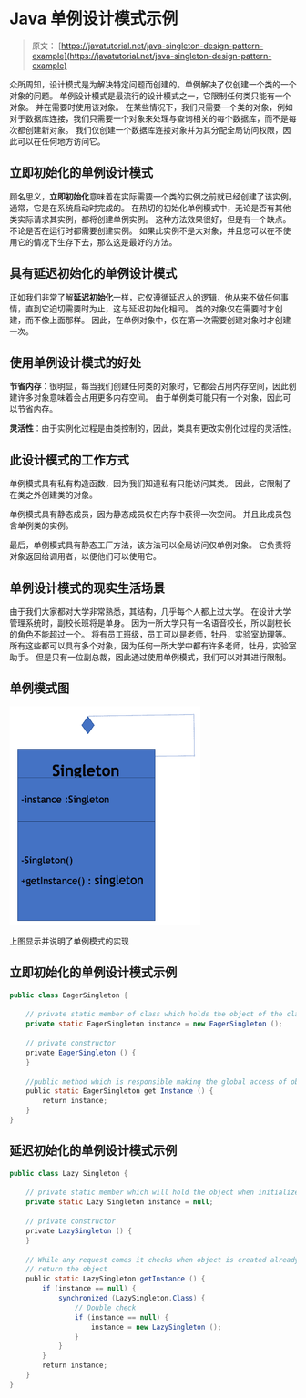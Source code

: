 # Java 单例设计模式示例

> 原文： [https://javatutorial.net/java-singleton-design-pattern-example](https://javatutorial.net/java-singleton-design-pattern-example)

众所周知，设计模式是为解决特定问题而创建的。单例解决了仅创建一个类的一个对象的问题。 单例设计模式是最流行的设计模式之一，它限制任何类只能有一个对象。 并在需要时使用该对象。 在某些情况下，我们只需要一个类的对象，例如对于数据库连接，我们只需要一个对象来处理与查询相关的每个数据库，而不是每次都创建新对象。 我们仅创建一个数据库连接对象并为其分配全局访问权限，因此可以在任何地方访问它。

## 立即初始化的单例设计模式

顾名思义，**立即初始化**意味着在实际需要一个类的实例之前就已经创建了该实例。 通常，它是在系统启动时完成的。 在热切的初始化单例模式中，无论是否有其他类实际请求其实例，都将创建单例实例。 这种方法效果很好，但是有一个缺点。 不论是否在运行时都需要创建实例。 如果此实例不是大对象，并且您可以在不使用它的情况下生存下去，那么这是最好的方法。

## 具有延迟初始化的单例设计模式

正如我们非常了解**延迟初始化**一样，它仅遵循延迟人的逻辑，他从来不做任何事情，直到它迫切需要时为止，这与延迟初始化相同。 类的对象仅在需要时才创建，而不像上面那样。 因此，在单例对象中，仅在第一次需要创建对象时才创建一次。

## 使用单例设计模式的好处

**节省内存**：很明显，每当我们创建任何类的对象时，它都会占用内存空间，因此创建许多对象意味着会占用更多内存空间。 由于单例类可能只有一个对象，因此可以节省内存。

**灵活性**：由于实例化过程是由类控制的，因此，类具有更改实例化过程的灵活性。

## 此设计模式的工作方式

单例模式具有私有构造函数，因为我们知道私有只能访问其类。 因此，它限制了在类之外创建类的对象。

单例模式具有静态成员，因为静态成员仅在内存中获得一次空间。 并且此成员包含单例类的实例。

最后，单例模式具有静态工厂方法，该方法可以全局访问仅单例对象。 它负责将对象返回给调用者，以便他们可以使用它。

## 单例设计模式的现实生活场景

由于我们大家都对大学非常熟悉，其结构，几乎每个人都上过大学。 在设计大学管理系统时，副校长班将是单身。 因为一所大学只有一名语音校长，所以副校长的角色不能超过一个。 将有员工班级，员工可以是老师，牡丹，实验室助理等。  所有这些都可以具有多个对象，因为任何一所大学中都有许多老师，牡丹，实验室助手。 但是只有一位副总裁，因此通过使用单例模式，我们可以对其进行限制。

## 单例模式图

![Above Diagram shows and explains implementation of the singleton pattern](img/d8f8fc95ab9d207a4a58d5f309be4611.jpg)

上图显示并说明了单例模式的实现

## 立即初始化的单例设计模式示例

```java
public class EagerSingleton {

    // private static member of class which holds the object of the class.
    private static EagerSingleton instance = new EagerSingleton ();

    // private constructor
    private EagerSingleton () {
    }

    //public method which is responsible making the global access of object  
    public static EagerSingleton get Instance () {
        return instance;
    }
}

```

## 延迟初始化的单例设计模式示例

```java
public class Lazy Singleton {

    // private static member which will hold the object when initialized
    private static Lazy Singleton instance = null;

    // private constructor
    private LazySingleton () {
    }

    // While any request comes it checks when object is created already or else it creates
    // return the object 
    public static LazySingleton getInstance () {
        if (instance == null) {
            synchronized (LazySingleton.Class) {
                // Double check
                if (instance == null) {
                    instance = new LazySingleton ();
                }
            }
        }
        return instance;
    }
}
```